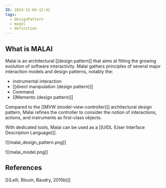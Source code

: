 ```yaml
---
ID: 2024-12-04-13:42
tags:
  - designPattern
  - model
  - definition
---
```

## What is MALAI

Malai is an architectural [[design pattern]] that aims at fitting the growing evolution of software interactivity. Malai gathers principles of several major interaction models and design patterns, notably the: 
- instrumental interaction
- [[direct manipulation (design pattern)]]
- Command
- [[Memento (design pattern)]]

Compared to the [[MVW (model-view-controller)]] architectural design pattern, Malai refines the controller to consider the notion of interactions, actions, and instruments as first-class objects. 

With dedicated tools, Malai can be used as a [[UIDL (User Interface Description Language)]].

![[malai_design_pattern.png]]

![[malai_model.png]]

## References
[[(Lelli, Blouin, Baudry, 2015b)]]